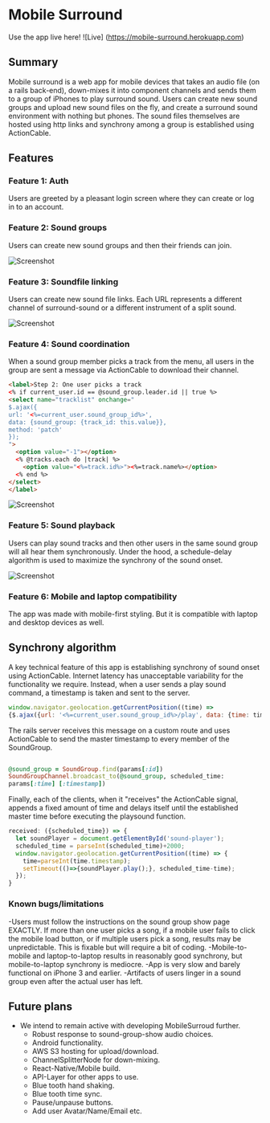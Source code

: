 # Mobile Surround

Use the app live here!
![Live] (https://mobile-surround.herokuapp.com)

## Summary
Mobile surround is a web app for mobile devices that takes an audio file (on a rails back-end), down-mixes it into component channels and sends them to a group of iPhones to play surround sound. Users can create new sound groups and upload new sound files on the fly, and create a surround sound environment with nothing but phones. The sound files themselves are hosted using http links and synchrony among a group is established using ActionCable.

## Features

### Feature 1: Auth
Users are greeted by a pleasant login screen where they can create or log in to an account.

### Feature 2: Sound groups
Users can create new sound groups and then their friends can join.

![Screenshot](screenthot_url)

### Feature 3: Soundfile linking
Users can create new sound file links. Each URL represents a different channel of surround-sound or a different instrument of a split sound.

![Screenshot](screenthot_url)

### Feature 4: Sound coordination
When a sound group member picks a track from the menu, all users in the group are sent a message via ActionCable to download their channel.

```HTML
<label>Step 2: One user picks a track
<% if current_user.id == @sound_group.leader.id || true %>
<select name="tracklist" onchange="
$.ajax({
url: '<%=current_user.sound_group_id%>',
data: {sound_group: {track_id: this.value}},
method: 'patch'
});
">
  <option value="-1"></option>
  <% @tracks.each do |track| %>
    <option value="<%=track.id%>"><%=track.name%></option>
  <% end %>
</select>
</label>
```

![Screenshot](screenshot_url)

### Feature 5: Sound playback
Users can play sound tracks and then other users in the same sound group will all hear them synchronously. Under the hood, a schedule-delay algorithm is used to maximize the synchrony of the sound onset.

![Screenshot](screenshot_url)

### Feature 6: Mobile and laptop compatibility
The app was made with mobile-first styling. But it is compatible with laptop and desktop devices as well.

## Synchrony algorithm
A key technical feature of this app is establishing synchrony of sound onset using ActionCable. Internet latency has unacceptable variability for the functionality we require. Instead, when a user sends a play sound command, a timestamp is taken and sent to the server.

```javascript
window.navigator.geolocation.getCurrentPosition((time) =>
{$.ajax({url: '<%=current_user.sound_group_id%>/play', data: {time: time}})});
```

The rails server receives this message on a custom route and uses ActionCable to send the master timestamp to every member of the SoundGroup.

```ruby

@sound_group = SoundGroup.find(params[:id])
SoundGroupChannel.broadcast_to(@sound_group, scheduled_time:
params[:time] [:timestamp])
```

Finally, each of the clients, when it "receives" the ActionCable signal, appends a fixed amount of time and delays itself until the established master time before executing the playsound function.

```javascript
received: ({scheduled_time}) => {
  let soundPlayer = document.getElementById('sound-player');
  scheduled_time = parseInt(scheduled_time)+2000;
  window.navigator.geolocation.getCurrentPosition((time) => {
    time=parseInt(time.timestamp);
    setTimeout(()=>{soundPlayer.play();}, scheduled_time-time);
  });
}
```

### Known bugs/limitations
-Users must follow the instructions on the sound group show page EXACTLY. If more than one user picks a song, if a mobile user fails to click the mobile load button, or if multiple users pick a song, results may be unpredictable. This is fixable but will require a bit of coding.
-Mobile-to-mobile and laptop-to-laptop results in reasonably good synchrony, but mobile-to-laptop synchrony is mediocre.
-App is very slow and barely functional on iPhone 3 and earlier.
-Artifacts of users linger in a sound group even after the actual user has left.

## Future plans
- We intend to remain active with developing MobileSurroud further.
  - Robust response to sound-group-show audio choices.
  - Android functionality.
  - AWS S3 hosting for upload/download.
  - ChannelSplitterNode for down-mixing.
  - React-Native/Mobile build.
  - API-Layer for other apps to use.
  - Blue tooth hand shaking.
  - Blue tooth time sync.
  - Pause/unpause buttons.
  - Add user Avatar/Name/Email etc.
